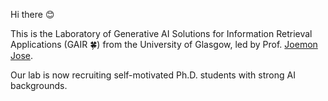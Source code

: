 Hi there 😊

This is the Laboratory of Generative AI Solutions for Information Retrieval Applications (GAIR 🍀) from the University of Glasgow, led by Prof. [Joemon Jose](https://www.gla.ac.uk/schools/computing/staff/joemonjose/).

Our lab is now recruiting self-motivated Ph.D. students with strong AI backgrounds.
